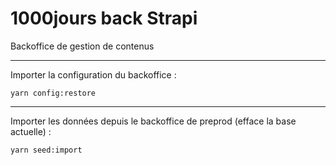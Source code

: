 # 1000jours back Strapi

Backoffice de gestion de contenus

---

Importer la configuration du backoffice :

```
yarn config:restore
```

---

Importer les données depuis le backoffice de preprod (efface la base actuelle) :

```
yarn seed:import
```